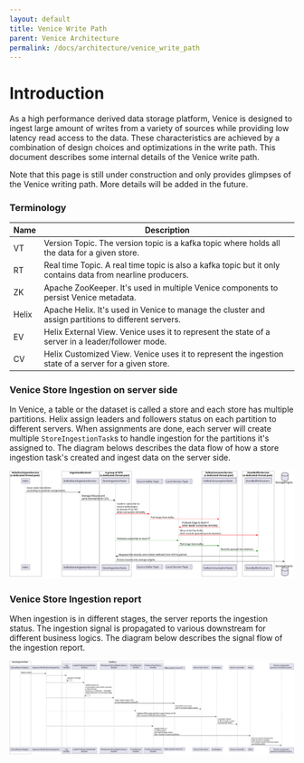 ```yaml
---
layout: default
title: Venice Write Path
parent: Venice Architecture
permalink: /docs/architecture/venice_write_path
---
```


# Introduction

As a high performance derived data storage platform, Venice is designed to ingest large amount of writes from a variety 
of sources while providing low latency read access to the data. These characteristics are achieved by a combination of
design choices and optimizations in the write path. This document describes some internal details of the Venice write path. 

Note that this page is still under construction and only provides glimpses of the Venice writing path. More details will 
be added in the future.

### Terminology

| Name  | Description                                                                                                 |
|-------|-------------------------------------------------------------------------------------------------------------|
| VT    | Version Topic. The version topic is a kafka topic where holds all the data for a given store.               |
| RT    | Real time Topic. A real time topic is also a kafka topic but it only contains data from nearline producers. |
| ZK    | Apache ZooKeeper. It's used in multiple Venice components to persist Venice metadata.                       |
| Helix | Apache Helix. It's used in Venice to manage the cluster and assign partitions to different servers.         |
| EV    | Helix External View. Venice uses it to represent the state of a server in a leader/follower mode.           |
| CV    | Helix Customized View. Venice uses it to represent the ingestion state of a server for a given store.       |

### Venice Store Ingestion on server side

In Venice, a table or the dataset is called a store and each store has multiple partitions. Helix assign leaders and
followers status on each partition to different servers. When assignments are done, each server will create multiple
`StoreIngestionTask`s to handle ingestion for the partitions it's assigned to. The diagram belows describes the data flow of how a 
store ingestion task's created and ingest data on the server side.

![Server Ingestion Diagram](../assets/images/server_ingestion.svg)

### Venice Store Ingestion report 

When ingestion is in different stages, the server reports the ingestion status. The ingestion signal is propagated to 
various downstream for different business logics. The diagram below describes the signal flow of the ingestion report.

![Server Ingestion Report Diagram](../assets/images/server_ingestion_report.svg)
